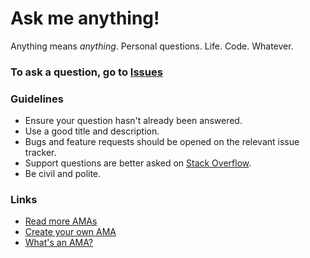 # Ask me anything!



Anything means *anything*. Personal questions. Life. Code. Whatever.


### To ask a question, go to [Issues](https://github.com/thetechrobo/ama/issues)


### Guidelines

- Ensure your question hasn't already been answered.
- Use a good title and description.
- Bugs and feature requests should be opened on the relevant issue tracker.
- Support questions are better asked on [Stack Overflow](https://stackoverflow.com).
- Be civil and polite.

### Links

- [Read more AMAs](https://github.com/sindresorhus/amas)
- [Create your own AMA](https://github.com/sindresorhus/amas/blob/master/create-ama.md)
- [What's an AMA?](https://en.wikipedia.org/wiki//r/IAmA)
